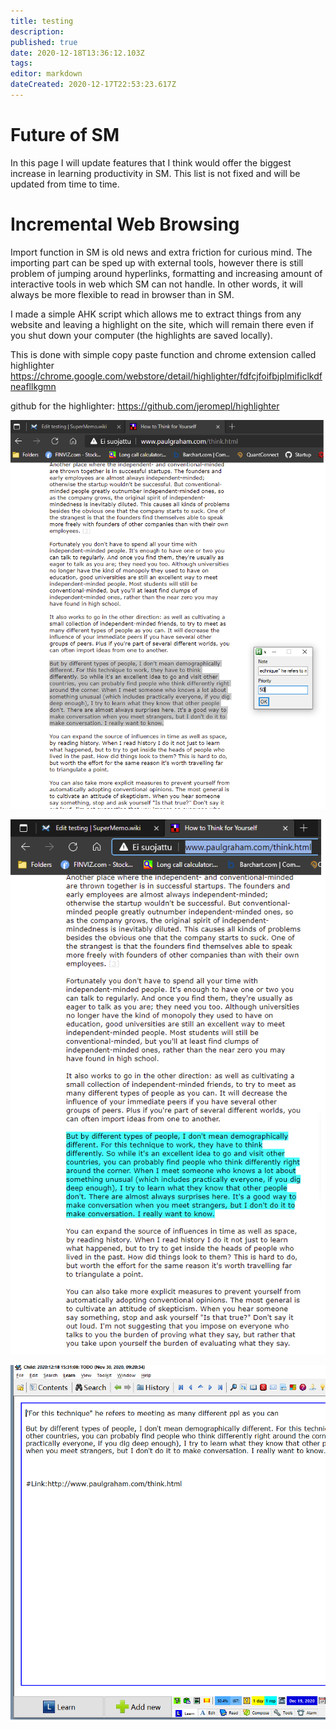 ```yaml
---
title: testing
description: 
published: true
date: 2020-12-18T13:36:12.103Z
tags: 
editor: markdown
dateCreated: 2020-12-17T22:53:23.617Z
---
```


# Future of SM

In this page I will update features that I think would offer the biggest increase in learning productivity in SM. This list is not fixed and will be updated from time to time.

# Incremental Web Browsing

Import function in SM is old news and extra friction for curious mind. The importing part can be sped up with external tools, however there is still problem of jumping around hyperlinks, formatting and increasing amount of interactive tools in web which SM can not handle. In other words, it will always be more flexible to read in browser than in SM.

I made a simple AHK script which allows me to extract things from any website and leaving a highlight on the site, which will remain there even if you shut down your computer (the highlights are saved locally). 

This is done with simple copy paste function and chrome extension called highlighter https://chrome.google.com/webstore/detail/highlighter/fdfcjfoifbjplmificlkdfneafllkgmn

github for the highlighter: https://github.com/jeromepl/highlighter

![web1.png](/web1.png)

![web2.png](/web2.png)

![web3.png](/web3.png)